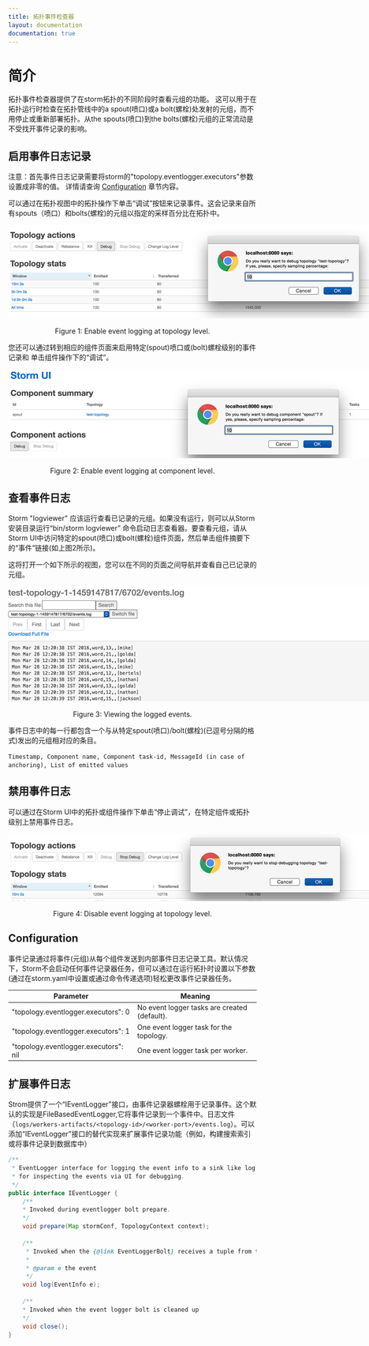 ```yaml
---
title: 拓扑事件检查器
layout: documentation
documentation: true
---
```


# 简介

拓扑事件检查器提供了在storm拓扑的不同阶段时查看元组的功能。
这可以用于在拓扑运行时检查在拓扑管线中的a spout(喷口)或a bolt(螺栓)处发射的元组，而不用停止或重新部署拓扑。从the spouts(喷口)到the bolts(螺栓)元组的正常流动是不受找开事件记录的影响。

## 启用事件日志记录

注意：首先事件日志记录需要将storm的"topolopy.eventlogger.executors"参数设置成非零的值。
详情请查询 [Configuration](#config) 章节内容。

可以通过在拓扑视图中的拓扑操作下单击“调试”按钮来记录事件。这会记录来自所有spouts（喷口）和bolts(螺栓)的元组以指定的采样百分比在拓扑中。

<div align="center">
<img title="Enable Eventlogging" src="images/enable-event-logging-topology.png" style="max-width: 80rem"/>

<p>Figure 1: Enable event logging at topology level.</p>
</div>

您还可以通过转到相应的组件页面来启用特定(spout)喷口或(bolt)螺栓级别的事件记录和
单击组件操作下的“调试”。

<div align="center">
<img title="Enable Eventlogging at component level" src="images/enable-event-logging-spout.png" style="max-width: 80rem"/>

<p>Figure 2: Enable event logging at component level.</p>
</div>

## 查看事件日志
Storm "logviewer" 应该运行查看已记录的元组。如果没有运行，则可以从Storm安装目录运行“bin/storm logviewer” 命令启动日志查看器。要查看元组，请从Storm UI中访问特定的spout(喷口)或bolt(螺栓)组件页面，然后单击组件摘要下的“事件”链接(如上图2所示)。

这将打开一个如下所示的视图，您可以在不同的页面之间导航并查看自己已记录的元组。

<div align="center">
<img title="Viewing logged tuples" src="images/event-logs-view.png" style="max-width: 80rem"/>

<p>Figure 3: Viewing the logged events.</p>
</div>

事件日志中的每一行都包含一个与从特定spout(喷口)/bolt(螺栓)(已逗号分隔的格式)发出的元组相对应的条目。

`Timestamp, Component name, Component task-id, MessageId (in case of anchoring), List of emitted values`

## 禁用事件日志

可以通过在Storm UI中的拓扑或组件操作下单击“停止调试”，在特定组件或拓扑级别上禁用事件日志。

<div align="center">
<img title="Disable Eventlogging at topology level" src="images/disable-event-logging-topology.png" style="max-width: 80rem"/>

<p>Figure 4: Disable event logging at topology level.</p>
</div>

## <a name="config"></a>Configuration
事件记录通过将事件(元组)从每个组件发送到内部事件日志记录工具。默认情况下，Storm不会启动任何事件记录器任务，但可以通过在运行拓扑时设置以下参数(通过在storm.yaml中设置或通过命令传递选项)轻松更改事件记录器任务。

| Parameter  | Meaning |
| -------------------------------------------|-----------------------|
| "topology.eventlogger.executors": 0      | No event logger tasks are created (default). |
| "topology.eventlogger.executors": 1      | One event logger task for the topology. |
| "topology.eventlogger.executors": nil      | One event logger task per worker. |


## 扩展事件日志
Strom提供了一个“IEventLogger”接口，由事件记录器螺栓用于记录事件。这个默认的实现是FileBasedEventLogger,它将事件记录到一个事件中。日志文件（`logs/workers-artifacts/<topology-id>/<worker-port>/events.log`）。可以添加“IEventLogger”接口的替代实现来扩展事件记录功能（例如，构建搜索索引或将事件记录到数据库中）
```java
/**
 * EventLogger interface for logging the event info to a sink like log file or db
 * for inspecting the events via UI for debugging.
 */
public interface IEventLogger {
    /**
    * Invoked during eventlogger bolt prepare.
    */
    void prepare(Map stormConf, TopologyContext context);

    /**
     * Invoked when the {@link EventLoggerBolt} receives a tuple from the spouts or bolts that has event logging enabled.
     *
     * @param e the event
     */
    void log(EventInfo e);

    /**
    * Invoked when the event logger bolt is cleaned up
    */
    void close();
}
```
